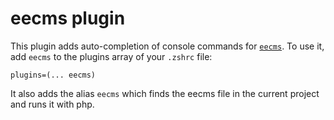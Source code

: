 # eecms plugin
This plugin adds auto-completion of console commands for [`eecms`](https://github.com/ExpressionEngine/ExpressionEngine).
To use it, add `eecms` to the plugins array of your `.zshrc` file:
```
plugins=(... eecms)
```
It also adds the alias `eecms` which finds the eecms file in the current project
and runs it with php.
